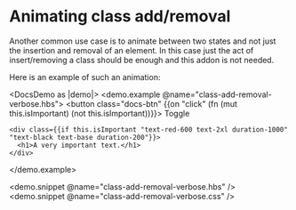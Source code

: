 # Animating class add/removal

Another common use case is to animate between two states and not just the insertion and removal of an element.
In this case just the act of insert/removing a class should be enough and this addon is not needed.

Here is an example of such an animation:

<DocsDemo as |demo|>
  <demo.example @name="class-add-removal-verbose.hbs">
    <button class="docs-btn" {{on "click" (fn (mut this.isImportant) (not this.isImportant))}}>
      Toggle
    </button>

    <div class={{if this.isImportant "text-red-600 text-2xl duration-1000" "text-black text-base duration-200"}}>
      <h1>A very important text.</h1>
    </div>

  </demo.example>

  <demo.snippet @name="class-add-removal-verbose.hbs" />
  <demo.snippet @name="class-add-removal-verbose.css" />
</DocsDemo>
